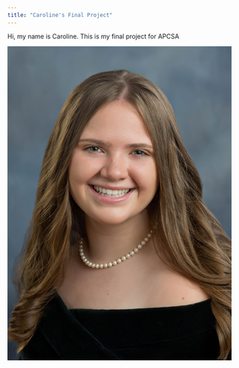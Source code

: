 ```yaml
---
title: "Caroline's Final Project"
---
```


Hi, my name is Caroline. This is my final project for APCSA

<img src= "seniorpic.JPG">


